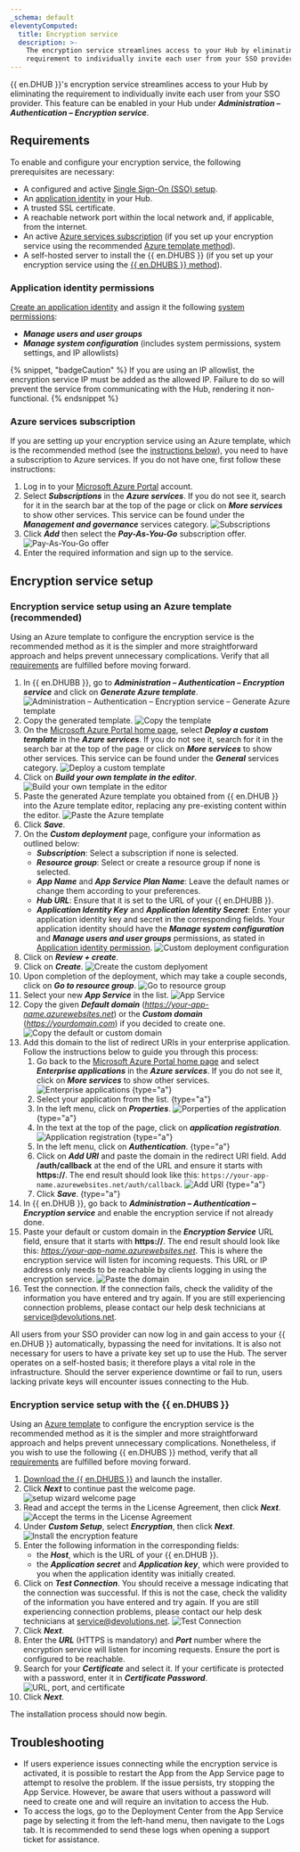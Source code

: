 ```yaml
---
_schema: default
eleventyComputed:
  title: Encryption service
  description: >-
    The encryption service streamlines access to your Hub by eliminating the
    requirement to individually invite each user from your SSO provider.
---
```

{{ en.DHUB }}'s encryption service streamlines access to your Hub by eliminating the requirement to individually invite each user from your SSO provider. This feature can be enabled in your Hub under ***Administration – Authentication – Encryption service***.

## Requirements

To enable and configure your encryption service, the following prerequisites are necessary:

* A configured and active [Single Sign-On (SSO) setup](/hub/getting-started/get-started-sso-hub-business/).
* An [application identity](#application-identity-permissions) in your Hub.
* A trusted SSL certificate.
* A reachable network port within the local network and, if applicable, from the internet.
* An active [Azure services subscription](#azure-services-subscription) (if you set up your encryption service using the recommended [Azure template method](#encryption-service-setup-using-an-azure-template-recommended)).
* A self-hosted server to install the {{ en.DHUBS }} (if you set up your encryption service using the [{{ en.DHUBS }} method](#encryption-service-setup-with-the-devolutions-hub-services)).

### Application identity permissions

[Create an application identity](/hub/web-interface/administration/management/application-users/manage-application-users/#create-an-application-identity) and assign it the following [system permissions](/hub/web-interface/administration/configuration-security/system-permissions/):

* ***Manage users and user groups***
* ***Manage system configuration*** (includes system permissions, system settings, and IP allowlists)

{% snippet, "badgeCaution" %}
If you are using an IP allowlist, the encryption service IP must be added as the allowed IP. Failure to do so will prevent the service from communicating with the Hub, rendering it non-functional.
{% endsnippet %}

### Azure services subscription

If you are setting up your encryption service using an Azure template, which is the recommended method (see the [instructions below](#encryption-service-setup-using-an-azure-template-recommended)), you need to have a subscription to Azure services. If you do not have one, first follow these instructions:

1. Log in to your [Microsoft Azure Portal](https://azure.microsoft.com) account.
2. Select ***Subscriptions*** in the ***Azure services***. If you do not see it, search for it in the search bar at the top of the page or click on ***More services*** to show other services. This service can be found under the ***Management and governance*** services category. ![Subscriptions](https://cdnweb.devolutions.net/docs/INTERFACE2000.png)
3. Click ***Add*** then select the ***Pay-As-You-Go*** subscription offer. ![Pay-As-You-Go offer](https://cdnweb.devolutions.net/docs/INTERFACE2001.png)
4. Enter the required information and sign up to the service.

## Encryption service setup

### Encryption service setup using an Azure template (recommended)

Using an Azure template to configure the encryption service is the recommended method as it is the simpler and more straightforward approach and helps prevent unnecessary complications. Verify that all [requirements](#requirements) are fulfilled before moving forward.

1. In {{ en.DHUBB }}, go to ***Administration – Authentication – Encryption service*** and click on ***Generate Azure template***. ![Administration – Authentication – Encryption service – Generate Azure template](https://cdnweb.devolutions.net/docs/HUBB2036_2024_1.png)
2. Copy the generated template. ![Copy the template](https://cdnweb.devolutions.net/docs/HUBB2037_2024_1.png)
3. On the [Microsoft Azure Portal home page](https://azure.microsoft.com), select ***Deploy a custom template*** in the ***Azure services***. If you do not see it, search for it in the search bar at the top of the page or click on ***More services*** to show other services. This service can be found under the ***General*** services category. ![Deploy a custom template](https://cdnweb.devolutions.net/docs/INTERFACE2002.png)
4. Click on ***Build your own template in the editor***. ![Build your own template in the editor](https://cdnweb.devolutions.net/docs/INTERFACE2003.png)
5. Paste the generated Azure template you obtained from {{ en.DHUB }} into the Azure template editor, replacing any pre-existing content within the editor. ![Paste the Azure template](https://cdnweb.devolutions.net/docs/INTERFACE2004.png)
6. Click ***Save***.
7. On the ***Custom deployment*** page, configure your information as outlined below:
   * ***Subscription***: Select a subscription if none is selected.
   * ***Resource group***: Select or create a resource group if none is selected.
   * ***App Name*** and ***App Service Plan Name***: Leave the default names or change them according to your preferences.
   * ***Hub URL***: Ensure that it is set to the URL of your {{ en.DHUBB }}.
   * ***Application Identity Key*** and ***Application Identity Secret***: Enter your application identity key and secret in the corresponding fields. Your application identity should have the ***Manage system configuration*** and ***Manage users and user groups*** permissions, as stated in [Application identity permission](#application-identity-permissions). ![Custom deployment configuration](https://cdnweb.devolutions.net/docs/INTERFACE2005.png)
8. Click on ***Review + create***.
9. Click on ***Create***. ![Create the custom deplyoment](https://cdnweb.devolutions.net/docs/INTERFACE2006.png)
10. Upon completion of the deployment, which may take a couple seconds, click on ***Go to resource group***. ![Go to resource group](https://cdnweb.devolutions.net/docs/INTERFACE2007.png)
11. Select your new ***App Service*** in the list. ![App Service](https://cdnweb.devolutions.net/docs/INTERFACE2008.png)
12. Copy the given ***Default domain*** (*https://your-app-name.azurewebsites.net*) or the ***Custom domain*** (*https://yourdomain.com*) if you decided to create one. ![Copy the default or custom domain](https://cdnweb.devolutions.net/docs/INTERFACE2009.png)
13. Add this domain to the list of redirect URIs in your enterprise application. Follow the instructions below to guide you through this process:
    1. Go back to the [Microsoft Azure Portal home page](https://azure.microsoft.com) and select ***Enterprise applications*** in the ***Azure services***. If you do not see it, click on ***More services*** to show other services. ![Enterprise applications](https://cdnweb.devolutions.net/docs/INTERFACE2010.png) \{type="a"\}
    2. Select your application from the list. \{type="a"\}
    3. In the left menu, click on ***Properties***. ![Porperties of the application](https://cdnweb.devolutions.net/docs/INTERFACE2011.png) \{type="a"\}
    4. In the text at the top of the page, click on ***application registration***. ![Application registration](https://cdnweb.devolutions.net/docs/INTERFACE2012.png) \{type="a"\}
    5. In the left menu, click on ***Authentication***. \{type="a"\}
    6. Click on ***Add URI*** and paste the domain in the redirect URI field. Add **/auth/callback** at the end of the URL and ensure it starts with **https://**. The end result should look like this: `https://your-app-name.azurewebsites.net/auth/callback`. ![Add URI](https://cdnweb.devolutions.net/docs/INTERFACE4050.png "Add URI") \{type="a"\}
    7. Click ***Save***. \{type="a"\}
14. In {{ en.DHUB }}, go back to ***Administration – Authentication – Encryption service*** and enable the encryption service if not already done.
15. Paste your default or custom domain in the ***Encryption Service*** URL field, ensure that it starts with **https://**. The end result should look like this: *https://your-app-name.azurewebsites.net*. This is where the encryption service will listen for incoming requests. This URL or IP address only needs to be reachable by clients logging in using the encryption service. ![Paste the domain](https://cdnweb.devolutions.net/docs/HUBB2038_2024_1.png "Paste the domain")
16. Test the connection. If the connection fails, check the validity of the information you have entered and try again. If you are still experiencing connection problems, please contact our help desk technicians at [service@devolutions.net](mailto:service@devolutions.net).

All users from your SSO provider can now log in and gain access to your {{ en.DHUB }} automatically, bypassing the need for invitations. It is also not necessary for users to have a private key set up to use the Hub. The server operates on a self-hosted basis; it therefore plays a vital role in the infrastructure. Should the server experience downtime or fail to run, users lacking private keys will encounter issues connecting to the Hub.

### Encryption service setup with the {{ en.DHUBS }}

Using an [Azure template](#encryption-service-setup-using-an-azure-template-recommended) to configure the encryption service is the recommended method as it is the simpler and more straightforward approach and helps prevent unnecessary complications. Nonetheless, if you wish to use the following {{ en.DHUBS }} method, verify that all [requirements](#requirements) are fulfilled before moving forward.

1. [Download the {{ en.DHUBS }}](https://devolutions.net/password-hub/home/download/) and launch the installer.
2. Click ***Next*** to continue past the welcome page. ![setup wizard welcome page](https://cdnweb.devolutions.net/docs/HUBB2360_2024_1.png)
3. Read and accept the terms in the License Agreement, then click ***Next***. ![Accept the terms in the License Agreement](https://cdnweb.devolutions.net/docs/HUBB2361_2024_1.png)
4. Under ***Custom Setup***, select ***Encryption***, then click ***Next***. ![Install the encryption feature](https://cdnweb.devolutions.net/docs/HUBB2362_2024_1.png)
5. Enter the following information in the corresponding fields:
   * the ***Host***, which is the URL of your {{ en.DHUB }}.
   * the ***Application secret*** and ***Application key***, which were provided to you when the application identity was initially created.
6. Click on ***Test Connection***. You should receive a message indicating that the connection was successful. If this is not the case, check the validity of the information you have entered and try again. If you are still experiencing connection problems, please contact our help desk technicians at [service@devolutions.net](mailto:service@devolutions.net). ![Test Connection](https://cdnweb.devolutions.net/docs/HUBB2363_2024_1.png)
7. Click ***Next***.
8. Enter the ***URL*** (HTTPS is mandatory) and ***Port*** number where the encryption service will listen for incoming requests. Ensure the port is configured to be reachable.
9. Search for your ***Certificate*** and select it. If your certificate is protected with a password, enter it in ***Certificate Password***. ![URL, port, and certificate](https://cdnweb.devolutions.net/docs/HUBB2365_2024_1.png)
10. Click ***Next***.

The installation process should now begin.

## Troubleshooting

* If users experience issues connecting while the encryption service is activated, it is possible to restart the App from the App Service page to attempt to resolve the problem. If the issue persists, try stopping the App Service. However, be aware that users without a password will need to create one and will require an invitation to access the Hub.
* To access the logs, go to the Deployment Center from the App Service page by selecting it from the left-hand menu, then navigate to the Logs tab. It is recommended to send these logs when opening a support ticket for assistance.